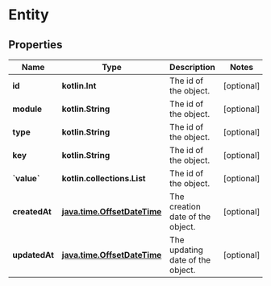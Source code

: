 
# Entity

## Properties
Name | Type | Description | Notes
------------ | ------------- | ------------- | -------------
**id** | **kotlin.Int** | The id of the object. |  [optional]
**module** | **kotlin.String** | The id of the object. |  [optional]
**type** | **kotlin.String** | The id of the object. |  [optional]
**key** | **kotlin.String** | The id of the object. |  [optional]
**&#x60;value&#x60;** | **kotlin.collections.List** | The id of the object. |  [optional]
**createdAt** | [**java.time.OffsetDateTime**](java.time.OffsetDateTime.md) | The creation date of the object. |  [optional]
**updatedAt** | [**java.time.OffsetDateTime**](java.time.OffsetDateTime.md) | The updating date of the object. |  [optional]



